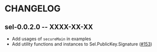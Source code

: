 # CHANGELOG

## sel-0.0.2.0 -- XXXX-XX-XX

* Add usages of `secureMain` in examples
* Add utility functions and instances to Sel.PublicKey.Signature ([#153](https://github.com/haskell-cryptography/libsodium-bindings/pull/153))
